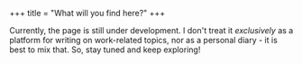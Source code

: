 +++
title = "What will you find here?"
+++

Currently, the page is still under development.
I don't treat it <em>exclusively</em> as a platform for writing on work-related
topics, nor as a personal diary - it is best to mix that.
So, stay tuned and keep exploring!
